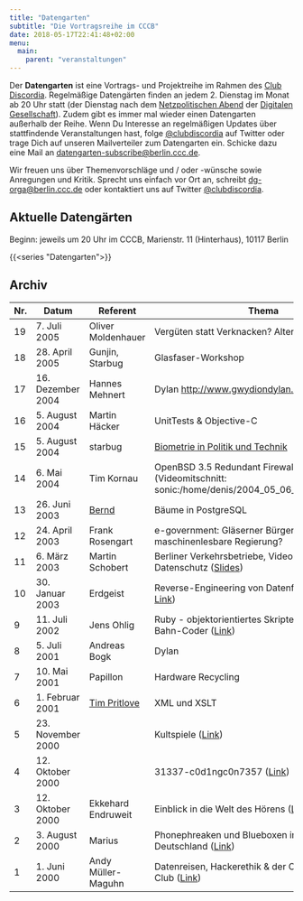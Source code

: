 ```yaml
---
title: "Datengarten"
subtitle: "Die Vortragsreihe im CCCB"
date: 2018-05-17T22:41:48+02:00
menu:
  main:
    parent: "veranstaltungen"
---
```


Der **Datengarten** ist eine Vortrags- und Projektreihe im Rahmen des [Club
Discordia](/page/clubdiscordia/). Regelmäßige Datengärten finden an
jedem 2. Dienstag im Monat ab 20 Uhr statt (der Dienstag nach dem
[Netzpolitischen
Abend](https://digitalegesellschaft.de/portfolio-items/netzpolitischer-abend/)
der [Digitalen Gesellschaft](https://digitalegesellschaft.de/)). Zudem
gibt es immer mal wieder einen Datengarten außerhalb der Reihe. Wenn Du
Interesse an regelmäßigen Updates über stattfindende Veranstaltungen
hast, folge [@clubdiscordia](https://twitter.com/clubdiscordia) auf
Twitter oder trage Dich auf unseren Mailverteiler zum Datengarten ein.
Schicke dazu eine Mail an <datengarten-subscribe@berlin.ccc.de>.

Wir freuen uns über Themenvorschläge und / oder -wünsche sowie
Anregungen und Kritik. Sprecht uns einfach vor Ort an, schreibt
<dg-orga@berlin.ccc.de> oder kontaktiert uns auf Twitter
[@clubdiscordia](https://twitter.com/clubdiscordia).

Aktuelle Datengärten
--------------------

Beginn: jeweils um 20 Uhr im CCCB, Marienstr. 11 (Hinterhaus), 10117 Berlin 

{{<series "Datengarten">}}

Archiv
------

  Nr.  | Datum                | Referent                                             | Thema                                                                                                                                                                                                         | Video
  -----| ---------------------| -----------------------------------------------------| --------------------------------------------------------------------------------------------------------------------------------------------------------------------------------------------------------------|------------------------------------------------------------------------------------------------------------------------
  19   | 7\. Juli 2005        | Oliver Moldenhauer                                   | Vergüten statt Verknacken? Alternativen zu DRM                                                                                                                                                               |  <i class="fa fa-video-slash fa-fw"></i>
  18   | 28\. April 2005      | Gunjin, Starbug                                      | Glasfaser-Workshop                                                                                                                                                                                            | <i class="fa fa-video-slash fa-fw"></i>
  17   | 16\. Dezember 2004   | Hannes Mehnert                                       | Dylan <http://www.gwydiondylan.org> ([Slides](https://berlin.ccc.de/~hannes/dylan.pdf))                                                                                                                       | <i class="fa fa-video-slash fa-fw"></i>
  16   | 5\. August 2004      | Martin Häcker                                       |  UnitTests & Objective-C                                                                                                                                                                                      |  <i class="fa fa-video-slash fa-fw"></i>
  15   | 5\. August 2004      | starbug                                              | [Biometrie in Politik und Technik](http://berlin.ccc.de/~starbug/datengarten04.pdf)                                                                                                                           | <i class="fa fa-video-slash fa-fw"></i>
  14   | 6\. Mai 2004         | Tim Kornau                                           | OpenBSD 3.5 Redundant Firewalling with QoS (Videomitschnitt: sonic:/home/denis/2004\_05\_06\_datengarten.mp4)                                                                                                 | <i class="fa fa-video-slash fa-fw"></i>
  13   | 26\. Juni 2003       | [Bernd](Benutzer:Bernd "wikilink")                   | Bäume in PostgreSQL                                                                                                                                                                                          |  <i class="fa fa-video-slash fa-fw"></i>
  12   | 24\. April 2003      | Frank Rosengart                                      | e-government: Gläserner Bürger oder maschinenlesbare Regierung?                                                                                                                                             |   <i class="fa fa-video-slash fa-fw"></i>
  11   | 6\. März 2003       |  Martin Schobert                                     |  Berliner Verkehrsbetriebe, Videoüberwachung und Datenschutz ([Slides](https://www.weltregierung.de/misc/bvg/technik-bvg.pdf))                                                                               |   <i class="fa fa-video-slash fa-fw"></i>
  10   | 30\. Januar 2003     | Erdgeist                                             | Reverse-Engineering von Datenformaten ([MP3](http://berlin.ccc.de/old/datengarten/Datengarten%20-%20Reverse%20Engineeren%20von%20Datenformaten.mp3), [Link](http://berlin.ccc.de/old/datengarten/dg10.html))  | <i class="fa fa-video-slash fa-fw"></i>
  9    | 11\. Juli 2002       | Jens Ohlig                                           | Ruby - objektorientiertes Skripten, nicht nur für U-Bahn-Coder ([Link](http://berlin.ccc.de/old/datengarten/dg9.html))                                                                                       |  <i class="fa fa-video-slash fa-fw"></i>
  8    | 5\. Juli 2001        | Andreas Bogk                                         | Dylan                                                                                                                                                                                                         | <i class="fa fa-video-slash fa-fw"></i>
  7    | 10\. Mai 2001        | Papillon                                             | Hardware Recycling                                                                                                                                                                                            | <i class="fa fa-video-slash fa-fw"></i>
  6    | 1\. Februar 2001     | [Tim Pritlove](Benutzer:Tim_Pritlove "wikilink")     | XML und XSLT                                                                                                                                                                                                  | <i class="fa fa-video-slash fa-fw"></i>
  5    | 23\. November 2000   |                                                      | Kultspiele ([Link](http://berlin.ccc.de/old/old/datengarten/2000/dg5/index.html))                                                                                                                             | <i class="fa fa-video-slash fa-fw"></i>
  4    | 12\. Oktober 2000    |                                                      | 31337-c0d1ngc0n7357 ([Link](http://berlin.ccc.de/old/old/datengarten/2000/dg4/index.html))                                                                                                                    | <i class="fa fa-video-slash fa-fw"></i>
  3    | 12\. Oktober 2000    | Ekkehard Endruweit                                   | Einblick in die Welt des Hörens ([Link](http://berlin.ccc.de/old/old/datengarten/2000/dg3/index.html))                                                                                                       |  <i class="fa fa-video-slash fa-fw"></i>
  2    | 3\. August 2000      | Marius                                               | Phonephreaken und Blueboxen in Amerika und Deutschland ([Link](http://berlin.ccc.de/old/old/datengarten/2000/dg2/index.html))                                                                                 | <i class="fa fa-video-slash fa-fw"></i>
  1    | 1\. Juni 2000        | Andy Müller-Maguhn                                  |  Datenreisen, Hackerethik & der Chaos Computer Club ([Link](http://berlin.ccc.de/old/old/datengarten/2000/dg1/index.html))                                                                                    |  <i class="fa fa-video-slash fa-fw"></i>
